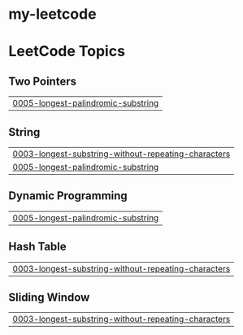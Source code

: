 # my-leetcode
<!---LeetCode Topics Start-->
# LeetCode Topics
## Two Pointers
|  |
| ------- |
| [0005-longest-palindromic-substring](https://github.com/mmuzza/my-leetcode/tree/master/0005-longest-palindromic-substring) |
## String
|  |
| ------- |
| [0003-longest-substring-without-repeating-characters](https://github.com/mmuzza/my-leetcode/tree/master/0003-longest-substring-without-repeating-characters) |
| [0005-longest-palindromic-substring](https://github.com/mmuzza/my-leetcode/tree/master/0005-longest-palindromic-substring) |
## Dynamic Programming
|  |
| ------- |
| [0005-longest-palindromic-substring](https://github.com/mmuzza/my-leetcode/tree/master/0005-longest-palindromic-substring) |
## Hash Table
|  |
| ------- |
| [0003-longest-substring-without-repeating-characters](https://github.com/mmuzza/my-leetcode/tree/master/0003-longest-substring-without-repeating-characters) |
## Sliding Window
|  |
| ------- |
| [0003-longest-substring-without-repeating-characters](https://github.com/mmuzza/my-leetcode/tree/master/0003-longest-substring-without-repeating-characters) |
<!---LeetCode Topics End-->
